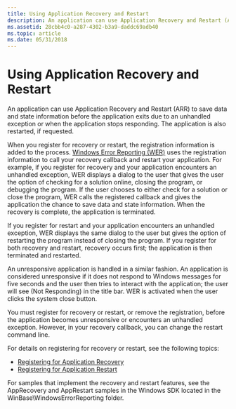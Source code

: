 ```yaml
---
title: Using Application Recovery and Restart
description: An application can use Application Recovery and Restart (ARR) to save data and state information before the application exits due to an unhandled exception or when the application stops responding. The application is also restarted, if requested.
ms.assetid: 28cbb4c0-a287-4302-b3a9-daddc69adb40
ms.topic: article
ms.date: 05/31/2018
---
```


# Using Application Recovery and Restart

An application can use Application Recovery and Restart (ARR) to save data and state information before the application exits due to an unhandled exception or when the application stops responding. The application is also restarted, if requested.

When you register for recovery or restart, the registration information is added to the process. [Windows Error Reporting (WER)](https://docs.microsoft.com/windows/desktop/wer/windows-error-reporting) uses the registration information to call your recovery callback and restart your application. For example, if you register for recovery and your application encounters an unhandled exception, WER displays a dialog to the user that gives the user the option of checking for a solution online, closing the program, or debugging the program. If the user chooses to either check for a solution or close the program, WER calls the registered callback and gives the application the chance to save data and state information. When the recovery is complete, the application is terminated.

If you register for restart and your application encounters an unhandled exception, WER displays the same dialog to the user but gives the option of restarting the program instead of closing the program. If you register for both recovery and restart, recovery occurs first; the application is then terminated and restarted.

An unresponsive application is handled in a similar fashion. An application is considered unresponsive if it does not respond to Windows messages for five seconds and the user then tries to interact with the application; the user will see (Not Responding) in the title bar. WER is activated when the user clicks the system close button.

You must register for recovery or restart, or remove the registration, before the application becomes unresponsive or encounters an unhandled exception. However, in your recovery callback, you can change the restart command line.

For details on registering for recovery or restart, see the following topics:

-   [Registering for Application Recovery](registering-for-application-recovery.md)
-   [Registering for Application Restart](registering-for-application-restart.md)

For samples that implement the recovery and restart features, see the AppRecovery and AppRestart samples in the Windows SDK located in the WinBase\\WindowsErrorReporting folder.

 

 




